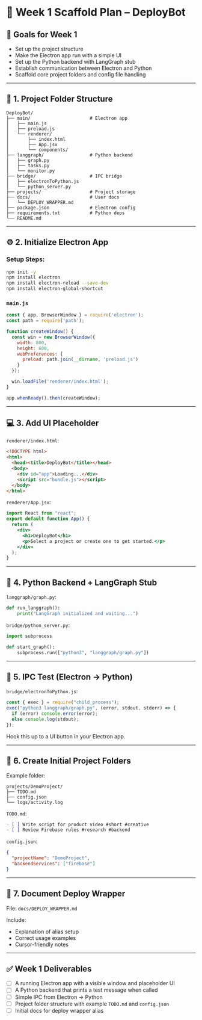 # 📅 Week 1 Scaffold Plan – DeployBot

## 🎯 Goals for Week 1
- Set up the project structure
- Make the Electron app run with a simple UI
- Set up the Python backend with LangGraph stub
- Establish communication between Electron and Python
- Scaffold core project folders and config file handling

---

## 🧱 1. Project Folder Structure

```
DeployBot/
├── main/                      # Electron app
│   ├── main.js
│   ├── preload.js
│   └── renderer/
│       ├── index.html
│       ├── App.jsx
│       └── components/
├── langgraph/                 # Python backend
│   ├── graph.py
│   ├── tasks.py
│   └── monitor.py
├── bridge/                    # IPC bridge
│   ├── electronToPython.js
│   └── python_server.py
├── projects/                  # Project storage
├── docs/                      # User docs
│   └── DEPLOY_WRAPPER.md
├── package.json               # Electron config
├── requirements.txt           # Python deps
└── README.md
```

---

## ⚙️ 2. Initialize Electron App

### Setup Steps:
```bash
npm init -y
npm install electron
npm install electron-reload --save-dev
npm install electron-global-shortcut
```

### `main.js`
```js
const { app, BrowserWindow } = require('electron');
const path = require('path');

function createWindow() {
  const win = new BrowserWindow({
    width: 800,
    height: 600,
    webPreferences: {
      preload: path.join(__dirname, 'preload.js')
    }
  });

  win.loadFile('renderer/index.html');
}

app.whenReady().then(createWindow);
```

---

## 💻 3. Add UI Placeholder

`renderer/index.html`:
```html
<!DOCTYPE html>
<html>
  <head><title>DeployBot</title></head>
  <body>
    <div id="app">Loading...</div>
    <script src="bundle.js"></script>
  </body>
</html>
```

`renderer/App.jsx`:
```jsx
import React from "react";
export default function App() {
  return (
    <div>
      <h1>DeployBot</h1>
      <p>Select a project or create one to get started.</p>
    </div>
  );
}
```

---

## 🧪 4. Python Backend + LangGraph Stub

`langgraph/graph.py`:
```python
def run_langgraph():
    print("LangGraph initialized and waiting...")
```

`bridge/python_server.py`:
```python
import subprocess

def start_graph():
    subprocess.run(["python3", "langgraph/graph.py"])
```

---

## 🔄 5. IPC Test (Electron → Python)

`bridge/electronToPython.js`:
```js
const { exec } = require("child_process");
exec("python3 langgraph/graph.py", (error, stdout, stderr) => {
  if (error) console.error(error);
  else console.log(stdout);
});
```

Hook this up to a UI button in your Electron app.

---

## 📁 6. Create Initial Project Folders

Example folder:
```
projects/DemoProject/
├── TODO.md
├── config.json
└── logs/activity.log
```

`TODO.md`:
```markdown
- [ ] Write script for product video #short #creative
- [ ] Review Firebase rules #research #backend
```

`config.json`:
```json
{
  "projectName": "DemoProject",
  "backendServices": ["firebase"]
}
```

---

## 📓 7. Document Deploy Wrapper

File: `docs/DEPLOY_WRAPPER.md`

Include:
- Explanation of alias setup
- Correct usage examples
- Cursor-friendly notes

---

## ✅ Week 1 Deliverables

- [ ] A running Electron app with a visible window and placeholder UI
- [ ] A Python backend that prints a test message when called
- [ ] Simple IPC from Electron → Python
- [ ] Project folder structure with example `TODO.md` and `config.json`
- [ ] Initial docs for deploy wrapper alias
